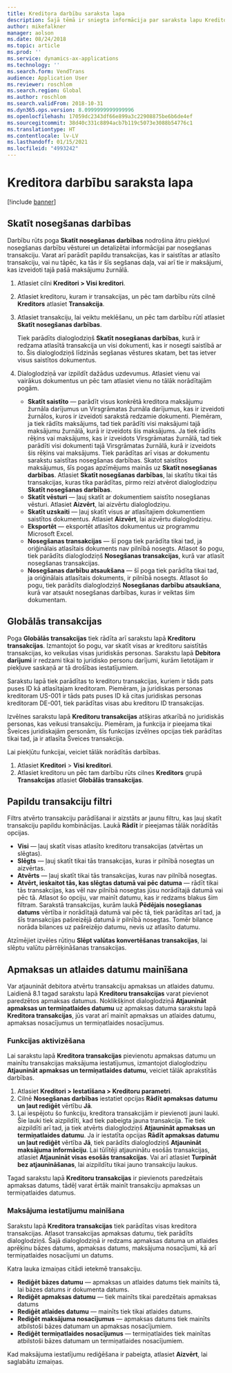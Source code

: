 ```yaml
---
title: Kreditora darbību saraksta lapa
description: Šajā tēmā ir sniegta informācija par saraksta lapu Kreditora transakcijas programmā Microsoft Dynamics 365 Finance.
author: mikefalkner
manager: aolson
ms.date: 08/24/2018
ms.topic: article
ms.prod: ''
ms.service: dynamics-ax-applications
ms.technology: ''
ms.search.form: VendTrans
audience: Application User
ms.reviewer: roschlom
ms.search.region: Global
ms.author: roschlom
ms.search.validFrom: 2018-10-31
ms.dyn365.ops.version: 8.0999999999999996
ms.openlocfilehash: 17059dc2343df66e899a3c22908875be6b6de4ef
ms.sourcegitcommit: 38d40c331c8894acb7b119c5073e3088b54776c1
ms.translationtype: HT
ms.contentlocale: lv-LV
ms.lasthandoff: 01/15/2021
ms.locfileid: "4993242"
---
```

# <a name="vendor-transactions-list-page"></a>Kreditora darbību saraksta lapa

[!include [banner](../includes/banner.md)]

## <a name="view-settlements"></a>Skatīt nosegšanas darbības

Darbību rūts poga **Skatīt nosegšanas darbības** nodrošina ātru piekļuvi nosegšanas darbību vēsturei un detalizētai informācijai par nosegšanas transakciju. Varat arī parādīt papildu transakcijas, kas ir saistītas ar atlasīto transakciju, vai nu tāpēc, ka tās ir šīs segšanas daļa, vai arī tie ir maksājumi, kas izveidoti tajā pašā maksājumu žurnālā.

1. Atlasiet cilni **Kreditori \> Visi kreditori**.
2. Atlasiet kreditoru, kuram ir transakcijas, un pēc tam darbību rūts cilnē **Kreditors** atlasiet **Transakcija**.
3. Atlasiet transakciju, lai veiktu meklēšanu, un pēc tam darbību rūtī atlasiet **Skatīt nosegšanas darbības**.

    Tiek parādīts dialoglodziņš **Skatīt nosegšanas darbības**, kurā ir redzama atlasītā transakcija un visi dokumenti, kas ir nosegti saistībā ar to. Šis dialoglodziņš līdzinās segšanas vēstures skatam, bet tas ietver visus saistītos dokumentus.

4. Dialoglodziņā var izpildīt dažādus uzdevumus. Atlasiet vienu vai vairākus dokumentus un pēc tam atlasiet vienu no tālāk norādītajām pogām.

    - **Skatīt saistīto** — parādīt visus konkrētā kreditora maksājumu žurnāla darījumus un Virsgrāmatas žurnāla darījumus, kas ir izveidoti žurnālos, kuros ir izveidoti sarakstā redzamie dokumenti. Piemēram, ja tiek rādīts maksājums, tad tiek parādīti visi maksājumi tajā maksājumu žurnālā, kurā ir izveidots šis maksājums. Ja tiek rādīts rēķins vai maksājums, kas ir izveidots Virsgrāmatas žurnālā, tad tiek parādīti visi dokumenti tajā Virsgrāmatas žurnālā, kurā ir izveidots šis rēķins vai maksājums. Tiek parādītas arī visas ar dokumentu sarakstu saistītas nosegšanas darbības. Skatot saistītos maksājumus, šīs pogas apzīmējums mainās uz **Skatīt nosegšanas darbības**. Atlasiet **Skatīt nosegšanas darbības**, lai skatītu tikai tās transakcijas, kuras tika parādītas, pirmo reizi atvērot dialoglodziņu **Skatīt nosegšanas darbības**.
    - **Skatīt vēsturi** — ļauj skatīt ar dokumentiem saistīto nosegšanas vēsturi. Atlasiet **Aizvērt**, lai aizvērtu dialoglodziņu.
    - **Skatīt uzskaiti** — ļauj skatīt visus ar atlasītajiem dokumentiem saistītos dokumentus. Atlasiet **Aizvērt**, lai aizvērtu dialoglodziņu.
    - **Eksportēt** — eksportēt atlasītos dokumentus uz programmu Microsoft Excel.
    - **Nosegšanas transakcijas** — šī poga tiek parādīta tikai tad, ja oriģinālais atlasītais dokuments nav pilnībā nosegts. Atlasot šo pogu, tiek parādīts dialoglodziņš **Nosegšanas transakcijas**, kurā var atlasīt nosegšanas transakcijas.
    - **Nosegšanas darbību atsaukšana** — šī poga tiek parādīta tikai tad, ja oriģinālais atlasītais dokuments, ir pilnībā nosegts. Atlasot šo pogu, tiek parādīts dialoglodziņš **Nosegšanas darbību atsaukšana**, kurā var atsaukt nosegšanas darbības, kuras ir veiktas šim dokumentam.

## <a name="global-transactions"></a>Globālās transakcijas

Poga **Globālās transakcijas** tiek rādīta arī sarakstu lapā **Kreditoru transakcijas**. Izmantojot šo pogu, var skatīt visas ar kreditoru saistītās transakcijas, ko veikušas visas juridiskās personas. Sarakstu lapā **Debitora darījumi** ir redzami tikai to juridisko personu darījumi, kurām lietotājam ir piekļuve saskaņā ar tā drošības iestatījumiem.

Sarakstu lapā tiek parādītas to kreditoru transakcijas, kuriem ir tāds pats puses ID kā atlasītajam kreditoram. Piemēram, ja juridiskas personas kreditoram US-001 ir tāds pats puses ID kā citas juridiskas personas kreditoram DE-001, tiek parādītas visas abu kreditoru ID transakcijas.

Izvēlnes sarakstu lapā **Kreditoru transakcijas** atšķiras atkarībā no juridiskās personas, kas veikusi transakciju. Piemēram, ja funkcija ir pieejama tikai Šveices juridiskajām personām, šīs funkcijas izvēlnes opcijas tiek parādītas tikai tad, ja ir atlasīta Šveices transakcija.

Lai piekļūtu funkcijai, veiciet tālāk norādītās darbības.

1. Atlasiet **Kreditori** \> **Visi kreditori**.
2. Atlasiet kreditoru un pēc tam darbību rūts cilnes **Kreditors** grupā **Transakcijas** atlasiet **Globālās transakcijas**.

## <a name="more-transaction-filters"></a>Papildu transakciju filtri

Filtrs atvērto transakciju parādīšanai ir aizstāts ar jaunu filtru, kas ļauj skatīt transakciju papildu kombinācijas. Laukā **Rādīt** ir pieejamas tālāk norādītās opcijas.

- **Visi** — ļauj skatīt visas atlasīto kreditoru transakcijas (atvērtas un slēgtas).
- **Slēgts** — ļauj skatīt tikai tās transakcijas, kuras ir pilnībā nosegtas un aizvērtas.
- **Atvērts** — ļauj skatīt tikai tās transakcijas, kuras nav pilnībā nosegtas.
- **Atvērt, ieskaitot tās, kas slēgtas datumā vai pēc datuma** — rādīt tikai tās transakcijas, kas vēl nav pilnībā nosegtas jūsu norādītajā datumā vai pēc tā. Atlasot šo opciju, var mainīt datumu, kas ir redzams blakus šim filtram. Sarakstā transakcijas, kurām laukā **Pēdējais nosegšanas datums** vērtība ir norādītajā datumā vai pēc tā, tiek parādītas arī tad, ja šīs transakcijas pašreizējā datumā ir pilnībā nosegtas. Tomēr bilance norāda bilances uz pašreizējo datumu, nevis uz atlasīto datumu.

Atzīmējiet izvēles rūtiņu **Slēpt valūtas konvertēšanas transakcijas**, lai slēptu valūtu pārrēķināšanas transakcijas.

## <a name="modify-due-dates-and-discount-dates"></a>Apmaksas un atlaides datumu mainīšana

Var atjaunināt debitora atvērtu transakciju apmaksas un atlaides datumu. Laidienā 8.1 tagad sarakstu lapā **Kreditoru transakcijas** varat pievienot paredzētos apmaksas datumus. Noklikšķinot dialoglodziņā **Atjaunināt apmaksas un termiņatlaides datumu** uz apmaksas datuma sarakstu lapā **Kreditora transakcijas**, jūs varat arī mainīt apmaksas un atlaides datumu, apmaksas nosacījumus un termiņatlaides nosacījumus.

### <a name="activate-the-feature"></a>Funkcijas aktivizēšana

Lai sarakstu lapā **Kreditora transakcijas** pievienotu apmaksas datumu un mainītu transakcijas maksājuma iestatījumus, izmantojot dialoglodziņu **Atjaunināt apmaksas un termiņatlaides datumu**, veiciet tālāk aprakstītās darbības.

1. Atlasiet **Kreditori \> Iestatīšana \> Kreditoru parametri**.
2. Cilnē **Nosegšanas darbības** iestatiet opcijas **Rādīt apmaksas datumu un ļaut rediģēt** vērtību **Jā**.
3. Lai iespējotu šo funkciju, kreditora transakcijām ir pievienoti jauni lauki. Šie lauki tiek aizpildīti, kad tiek pabeigta jauna transakcija. Tie tiek aizpildīti arī tad, ja tiek atvērts dialoglodziņš **Atjaunināt apmaksas un termiņatlaides datumu**. Ja ir iestatīta opcijas **Rādīt apmaksas datumu un ļaut rediģēt** vērtība **Jā**, tiek parādīts dialoglodziņš **Atjaunināt maksājuma informāciju**.  Lai tūlītēji atjauninātu esošās transakcijas, atlasiet **Atjaunināt visas esošās transakcijas**. Vai arī atlasiet **Turpināt bez atjaunināšanas**, lai aizpildītu tikai jauno transakciju laukus.

Tagad sarakstu lapā **Kreditoru transakcijas** ir pievienots paredzētais apmaksas datums, tādēļ varat ērtāk mainīt transakciju apmaksas un termiņatlaides datumus.

### <a name="modify-the-payment-settings"></a>Maksājuma iestatījumu mainīšana

Sarakstu lapā **Kreditora transakcijas** tiek parādītas visas kreditora transakcijas. Atlasot transakcijas apmaksas datumu, tiek parādīts dialoglodziņš. Šajā dialoglodziņā ir redzams apmaksas datuma un atlaides aprēķinu bāzes datums, apmaksas datums, maksājuma nosacījumi, kā arī termiņatlaides nosacījumi un datums.

Katra lauka izmaiņas citādi ietekmē transakciju.

- **Rediģēt bāzes datumu** — apmaksas un atlaides datums tiek mainīts tā, lai bāzes datums ir dokumenta datums.
- **Rediģēt apmaksas datumu** — tiek mainīts tikai paredzētais apmaksas datums
- **Rediģēt atlaides datumu** — mainīts tiek tikai atlaides datums.
- **Rediģēt maksājuma nosacījumus** — apmaksas datums tiek mainīts atbilstoši bāzes datumam un apmaksas nosacījumiem.
- **Rediģēt termiņatlaides nosacījumus** — termiņatlaides tiek mainītas atbilstoši bāzes datumam un termiņatlaides nosacījumiem.

Kad maksājuma iestatījumu rediģēšana ir pabeigta, atlasiet **Aizvērt**, lai saglabātu izmaiņas.
